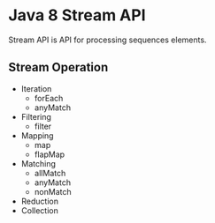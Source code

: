 # Java 8 Stream API

Stream API is API for processing sequences elements.

## Stream Operation

* Iteration
  * forEach
  * anyMatch
* Filtering
  * filter
* Mapping
  * map
  * flapMap
* Matching
  * allMatch
  * anyMatch
  * nonMatch
* Reduction
* Collection
